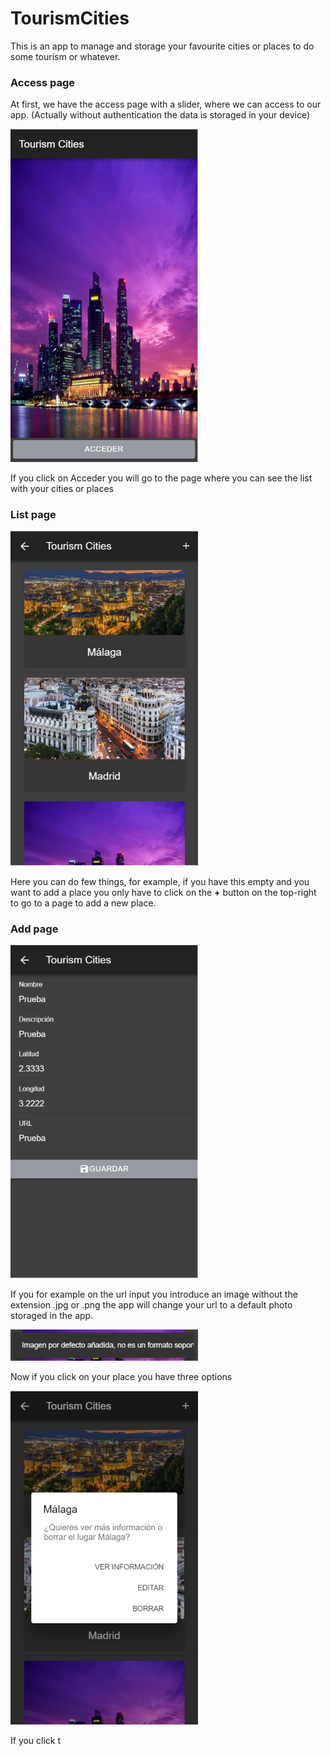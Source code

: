 # TourismCities
This is an app to manage and storage your favourite cities or places to do some tourism or whatever.

### Access page
 At first, we have the access page with a slider, where we can access to our app. (Actually without authentication the data is storaged in your device)

<img src="https://github.com/andresfernandeznad/ionic-TourismCities/blob/master/imgs/acceso.PNG" width="300px">

If you click on Acceder you will go to the page where you can see the list with your cities or places

### List page

<img src="https://github.com/andresfernandeznad/ionic-TourismCities/blob/master/imgs/postAcceso.PNG" width="300px">

Here you can do few things, for example, if you have this empty and you want to add a place you only have to click on the <strong>+</strong> button on the top-right to go to a page to add a new place.

### Add page

<img src="https://github.com/andresfernandeznad/ionic-TourismCities/blob/master/imgs/anyadirLugarNuevo.PNG" width="300px">

If you for example on the url input you introduce an image without the extension .jpg or .png the app will change your url to a default photo storaged in the app.

<img src="https://github.com/andresfernandeznad/ionic-TourismCities/blob/master/imgs/alert.PNG" width="300px">

Now if you click on your place you have three options

<img src="https://github.com/andresfernandeznad/ionic-TourismCities/blob/master/imgs/ventanaModal.PNG" width="300px">

If you click t
